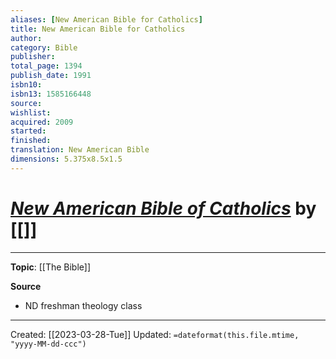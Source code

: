```yaml
---
aliases: [New American Bible for Catholics]
title: New American Bible for Catholics
author: 
category: Bible
publisher: 
total_page: 1394
publish_date: 1991
isbn10: 
isbn13: 1585166448
source: 
wishlist: 
acquired: 2009 
started: 
finished: 
translation: New American Bible
dimensions: 5.375x8.5x1.5
---
```

# *[New American Bible of Catholics]()* by [[]]



--- 
**Topic**: [[The Bible]]

**Source**
- ND freshman theology class 

---
Created: [[2023-03-28-Tue]]
Updated: `=dateformat(this.file.mtime, "yyyy-MM-dd-ccc")`